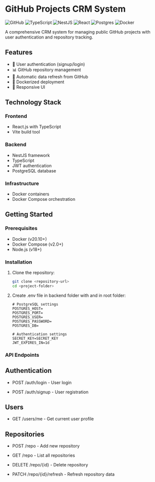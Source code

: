 # GitHub Projects CRM System

![GitHub](https://img.shields.io/badge/github-%23121011.svg?style=for-the-badge&logo=github&logoColor=white)
![TypeScript](https://img.shields.io/badge/typescript-%23007ACC.svg?style=for-the-badge&logo=typescript&logoColor=white)
![NestJS](https://img.shields.io/badge/nestjs-%23E0234E.svg?style=for-the-badge&logo=nestjs&logoColor=white)
![React](https://img.shields.io/badge/react-%2320232a.svg?style=for-the-badge&logo=react&logoColor=%2361DAFB)
![Postgres](https://img.shields.io/badge/postgres-%23316192.svg?style=for-the-badge&logo=postgresql&logoColor=white)
![Docker](https://img.shields.io/badge/docker-%230db7ed.svg?style=for-the-badge&logo=docker&logoColor=white)

A comprehensive CRM system for managing public GitHub projects with user authentication and repository tracking.

## Features

- 🔐 User authentication (signup/login)
- 📊 GitHub repository management
- 🔄 Automatic data refresh from GitHub
- 🚀 Dockerized deployment
- 📱 Responsive UI

## Technology Stack

### Frontend
- React.js with TypeScript
- Vite build tool

### Backend
- NestJS framework
- TypeScript
- JWT authentication
- PostgreSQL database

### Infrastructure
- Docker containers
- Docker Compose orchestration

## Getting Started

### Prerequisites

- Docker (v20.10+)
- Docker Compose (v2.0+)
- Node.js (v18+)

### Installation

1. Clone the repository:
   ```bash
   git clone <repository-url>
   cd <project-folder>

2. Create .env file in backend folder with and in root folder:
   ```env
   # PostgreSQL settings
   POSTGRES_HOST=
   POSTGRES_PORT=
   POSTGRES_USER=
   POSTGRES_PASSWORD=
   POSTGRES_DB=
  
   # Authentication settings
   SECRET_KEY=SECRET_KEY
   JWT_EXPIRES_IN=1d

### API Endpoints
## Authentication

- POST /auth/login - User login

- POST /auth/signup - User registration

## Users
- GET /users/me - Get current user profile

## Repositories
- POST /repo - Add new repository

- GET /repo - List all repositories

- DELETE /repo/{id} - Delete repository

- PATCH /repo/{id}/refresh - Refresh repository data

